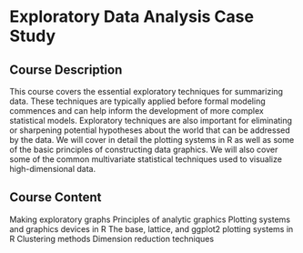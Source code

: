 # Exploratory Data Analysis Case Study
## Course Description

This course covers the essential exploratory techniques for summarizing data. These techniques are typically applied before formal modeling commences and can help inform the development of more complex statistical models. Exploratory techniques are also important for eliminating or sharpening potential hypotheses about the world that can be addressed by the data. We will cover in detail the plotting systems in R as well as some of the basic principles of constructing data graphics. We will also cover some of the common multivariate statistical techniques used to visualize high-dimensional data.

## Course Content

Making exploratory graphs
Principles of analytic graphics
Plotting systems and graphics devices in R
The base, lattice, and ggplot2 plotting systems in R
Clustering methods
Dimension reduction techniques
